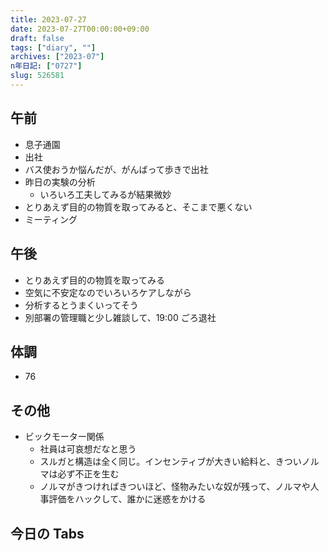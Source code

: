 ```yaml
---
title: 2023-07-27
date: 2023-07-27T00:00:00+09:00
draft: false
tags: ["diary", ""]
archives: ["2023-07"]
n年日記: ["0727"]
slug: 526581
---
```


## 午前

- 息子通園
- 出社
- バス使おうか悩んだが、がんばって歩きで出社
- 昨日の実験の分析
  - いろいろ工夫してみるが結果微妙
- とりあえず目的の物質を取ってみると、そこまで悪くない
- ミーティング

## 午後

- とりあえず目的の物質を取ってみる
- 空気に不安定なのでいろいろケアしながら
- 分析するとうまくいってそう
- 別部署の管理職と少し雑談して、19:00 ごろ退社

## 体調

- 76

## その他

- ビックモーター関係
  - 社員は可哀想だなと思う
  - スルガと構造は全く同じ。インセンティブが大きい給料と、きついノルマは必ず不正を生む
  - ノルマがきつければきついほど、怪物みたいな奴が残って、ノルマや人事評価をハックして、誰かに迷惑をかける

## 今日の Tabs
